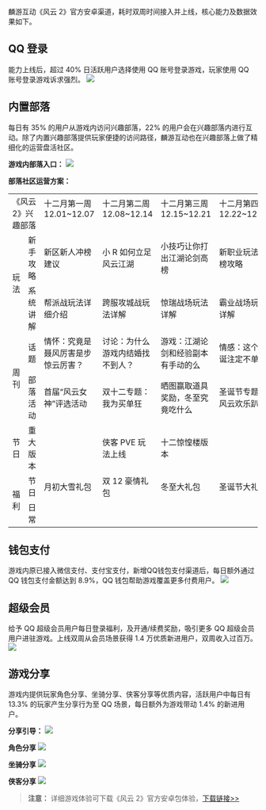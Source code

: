 麟游互动《风云 2》官方安卓渠道，耗时双周时间接入并上线，核心能力及数据效果如下。

## QQ 登录
能力上线后，超过 40% 日活跃用户选择使用 QQ 账号登录游戏，玩家使用 QQ 账号登录游戏诉求强烈。
![](https://mc.qcloudimg.com/static/img/0773ab043b78ed658c31653f308e2680/image.png)

## 内置部落
每日有 35% 的用户从游戏内访问兴趣部落，22% 的用户会在兴趣部落内进行互动。除了内置兴趣部落提供玩家便捷的访问路径，麟游互动也在兴趣部落上做了精细化的运营盘活社区。

**游戏内部落入口：**
![](https://mc.qcloudimg.com/static/img/285c5b04923d0a1ea4b204d0ec4f5773/image.png)

**部落社区运营方案：**

<table>
  <tbody>
   <tr>
    <td colspan="2">
     <span>《风云2》兴趣部落</span>
    </td>
		 <td>
     <span>十二月第一周<br>12.01~12.07</br></span><br>
    </td>
		 <td>
     <span>十二月第二周<br>12.08~12.14</br></span><br>
    </td>
    <td>
     <span>十二月第三周<br>12.15~12.21</br></span><br>
    </td>
    <td>
     <span>十二月第四周<br>12.22~12.28</br></span><br>
    </td>
   </tr>
	 <tr>
    <td rowspan="2">
     <span>玩法</span>
    </td>
		 <td>
     <span>新手攻略</span>
    </td>
		 <td>
     <span>新区新人冲榜建议</span>
    </td>
    <td>
     <span>小 R 如何立足风云江湖</span>
    </td>
    <td>
     <span>小技巧让你打出江湖论剑高榜</span>
    </td>
		 <td>
     <span>新职业玩法冲榜攻略</span>
    </td>
   </tr>
	 <tr>
		 <td>
     <span>系统讲解</span>
    </td>
		 <td>
     <span>帮派战玩法详细介绍</span>
    </td>
	  <td>
     <span>跨服攻城战玩法详解</span>
    </td>
    <td>
     <span>惊瑞战场玩法详解</span>
    </td>
    <td>
     <span>霸业战场玩法详解</span>
    </td>
   </tr>
	 <tr>
    <td rowspan="2">
     <span>周刊</span>
    </td>
		 <td>
     <span>话题</span>
    </td>
		 <td>
     <span>情怀：究竟是聂风厉害是步惊云厉害？</span>
    </td>
    <td>
     <span>讨论：为什么游戏内结婚找不到人？</span>
    </td>
    <td>
     <span>游戏：江湖论剑和经验副本有手动的么</span>
    </td>
		 <td>
     <span>情感：这个圣诞注定不单身</span>
    </td>
   </tr>
	 <tr>
		<td>
     <span>部落活动</span>
    </td>
		 <td>
     <span>首届“风云女神”评选活动</span>
    </td>
		 <td>
     <span>双十二专题：我为买单狂</span>
    </td>
    <td>
     <span>晒图赢取道具奖励，冬至究竟吃什么</span>
    </td>
    <td>
     <span>圣诞节专题：风云欢乐趴</span>
    </td>
   </tr>
	 <tr>
    <td>
     <span>节日</span>
    </td>
		 <td>
     <span>重大版本</span>
    </td>
		 <td>
     <span> </span>
    </td>
    <td>
     <span>侠客 PVE 玩法上线</span>
    </td>
    <td>
     <span>十二惊惶楼版本</span>
    </td>
		 <td>
     <span> </span>
    </td>
   </tr>
	 <tr>
    <td rowspan="2">
     <span>福利</span>
    </td>
		 <td>
     <span>节日</span>
    </td>
		 <td>
     <span>月初大雪礼包</span>
    </td>
    <td>
     <span>双 12 豪情礼包</span>
    </td>
    <td>
     <span>冬至大礼包</span>
    </td>
		 <td>
     <span>圣诞节大礼包</span>
    </td>
   </tr>
	 <tr>
	<td>
     <span>日常</span>
    </td>
		 <td>
     <span> </span>
    </td>
		 <td>
     <span> </span>
    </td>
    <td>
     <span> </span>
    </td>
    <td>
     <span> </span>
    </td>
   </tr>
  </tbody>
</table>

## 钱包支付
游戏内原已接入微信支付、支付宝支付，新增QQ钱包支付渠道后，每日额外通过 QQ 钱包支付金额达到 8.9%，QQ 钱包帮助游戏覆盖更多付费用户。
![](https://mc.qcloudimg.com/static/img/4fe376df77cde8bf9265dc4a9726c4cb/image.png)

## 超级会员
给予 QQ 超级会员用户每日登录福利，及开通/续费奖励，吸引更多 QQ 超级会员用户进驻游戏。上线双周从会员场景获得 1.4 万优质新进用户，双周收入过百万。
![](https://mc.qcloudimg.com/static/img/7fdbd64fb392874402b17bf167bb24fa/image.png)

## 游戏分享
游戏内提供玩家角色分享、坐骑分享、侠客分享等优质内容，活跃用户中每日有 13.3% 的玩家产生分享行为至 QQ 场景，每日额外为游戏带动 1.4% 的新进用户。 

**分享引导：**
![](https://mc.qcloudimg.com/static/img/1bb30b3f2b0792a23aa6e625ed361b46/image.png)

**角色分享**
![](https://mc.qcloudimg.com/static/img/f3d8ecd7cb173c84ec7c73dd0f17567c/image.png)


**坐骑分享**
![](https://mc.qcloudimg.com/static/img/e7430349dcf99aaaeb823234397dde9b/image.png)

**侠客分享**
![](https://mc.qcloudimg.com/static/img/d1ba05e50a65c0f0de739f9b5e086a81/image.png)

>**注意：**
>详细游戏体验可下载《风云 2》官方安卓包体验，[下载链接>>](http://fy.linnyou.com)
